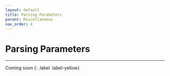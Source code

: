 ```yaml
---
layout: default
title: Parsing Parameters
parent: Miscellaneous
nav_order: 4
---
```


# Parsing Parameters

---

Coming soon
{: .label .label-yellow}